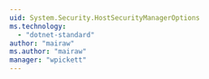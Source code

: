 ```yaml
---
uid: System.Security.HostSecurityManagerOptions
ms.technology: 
  - "dotnet-standard"
author: "mairaw"
ms.author: "mairaw"
manager: "wpickett"
---
```


